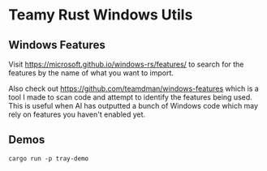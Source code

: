 # Teamy Rust Windows Utils

## Windows Features

Visit https://microsoft.github.io/windows-rs/features/ to search for the features by the name of what you want to import.

Also check out https://github.com/teamdman/windows-features which is a tool I made to scan code and attempt to identify the features being used. This is useful when AI has outputted a bunch of Windows code which may rely on features you haven't enabled yet.

## Demos

```
cargo run -p tray-demo
```